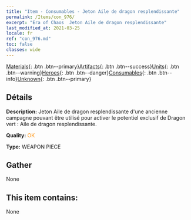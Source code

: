 ```yaml
---
title: "Item - Consumables - Jeton Aile de dragon resplendissante"
permalink: /Items/con_976/
excerpt: "Era of Chaos  Jeton Aile de dragon resplendissante"
last_modified_at: 2021-03-25
locale: fr
ref: "con_976.md"
toc: false
classes: wide
---
```

 [Materials](/fr/Items/){: .btn .btn--primary}[Artifacts](/fr/Items/Artifacts/){: .btn .btn--success}[Units](/fr/Items/Units/){: .btn .btn--warning}[Heroes](/fr/Items/Heroes/){: .btn .btn--danger}[Consumables](/fr/Items/Consumables/){: .btn .btn--info}[Unknown](/fr/Items/Unknown/){: .btn .btn--primary}

## Détails
 **Description:** Jeton Aile de dragon resplendissante d'une ancienne campagne pouvant être utilisé pour activer le potentiel exclusif de Dragon vert : Aile de dragon resplendissante.

 **Quality:** <span style="color: #FF8C00">OK</span>

 **Type:** WEAPON PIECE

## Gather

  None

## This item contains:

  None

